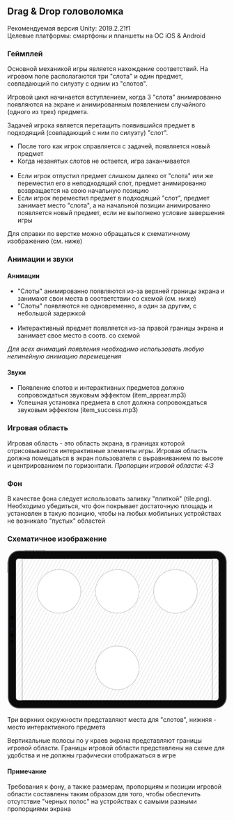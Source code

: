 
## Drag & Drop головоломка

Рекомендуемая версия Unity: 2019.2.21f1
<br>Целевые платформы: смартфоны и планшеты на ОС iOS & Android

### Геймплей
Основной механикой игры является нахождение соответствий. 
На игровом поле располагаются три "слота" и один предмет, совпадающий по силуэту с одним из "слотов".

Игровой цикл начинается вступлением, когда 3 "слота" анимированно появляются на экране и анимированным появлением случайного (одного из трех) предмета.

Задачей игрока является перетащить появившийся предмет в подходящий (совпадающий с ним по силуэту) "слот".
 - После того как игрок справляется с задачей, появляется новый предмет
 - Когда незанятых слотов не остается, игра заканчивается
<br><br>
 - Если игрок отпустил предмет слишком далеко от "слота" или же переместил его в неподходящий слот, предмет анимированно возвращается на свою начальную позицию
 - Если игрок переместил предмет в подходящий "слот", предмет занимает место "слота", а на начальной позиции анимированно появляется новый предмет, если не выполнено условие завершения игры
 
Для справки по верстке можно обращаться к схематичному изображению (см. ниже)

### Анимации и звуки

#### Анимации

 - "Слоты" анимированно появляются из-за верхней границы экрана и занимают свои места в соответствии со схемой (см. ниже)
 - "Слоты" появляются не одновременно, а один за другим, с небольшой задержкой
<br><br>
 - Интерактивный предмет появляется из-за правой границы экрана и занимает свое место в соотв. со схемой

_Для всех анимаций появления необходимо использовать любую нелинейную анимацию перемещения_

#### Звуки 
 - Появление слотов и интерактивных предметов должно сопровождаться звуковым эффектом (item_appear.mp3)
 - Успешная установка предмета в слот должна сопровождаться звуковым эффектом (item_success.mp3)
 
### Игровая область
Игровая область - это область экрана, в границах которой отрисовываются интерактивные элементы игры.
Игровая область должна помещаться в экран пользователя с выравниванием по высоте и центрированием по горизонтали.
_Пропорции игровой области: 4:3_

### Фон
В качестве фона следует использовать заливку "плиткой" (tile.png). Необходимо убедиться, что фон покрывает достаточную площадь и установлен в такую позицию, чтобы на любых мобильных устройствах не возникало "пустых" областей


### Схематичное изображение
![Схематичное изображение](prototype.png)

Три верхних окружности представляют места для "слотов", нижняя - место интерактивного предмета

Вертикальные полосы по у краев экрана представляют границы игровой области. Границы игровой области представлены на схеме для удобства и не должны графически отображаться в игре


#### Примечание
Требования к фону, а также размерам, пропорциям и позиции игровой области составлены таким образом для того, чтобы обеспечить отсутствие "черных полос" на устройствах с самыми разными пропорциями экрана
